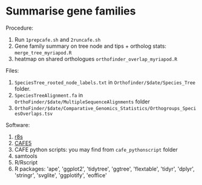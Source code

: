 # Summarise gene families
Procedure:
1. Run `1prepcafe.sh` and `2runcafe.sh`
2. Gene family summary on tree node and tips + ortholog stats: `merge_tree_myriapod.R`
3. heatmap on shared orthologues `orthofinder_overlap_myriapod.R`

Files:
1. `SpeciesTree_rooted_node_labels.txt` in `Orthofinder/$date/Species_Tree` folder.
2. `SpeciesTreeAlignment.fa` in `OrthoFinder/$date/MultipleSequenceAlignments` folder
3. `OrthoFinder/$date/Comparative_Genomics_Statistics/Orthogroups_SpeciesOverlaps.tsv`

Software:
1. [r8s](https://sourceforge.net/projects/r8s/files/r8s1.81.tar.gz)
2. [CAFE5](https://github.com/hahnlab/CAFE5)
3. CAFE python scripts: you may find from `cafe_pythonscript` folder
4. samtools
5. R/Rscript
6. R packages: 'ape', 'ggplot2', 'tidytree', 'ggtree', 'flextable', 'tidyr', 'dplyr', 'stringr', 'svglite', 'ggplotify', 'eoffice' 
